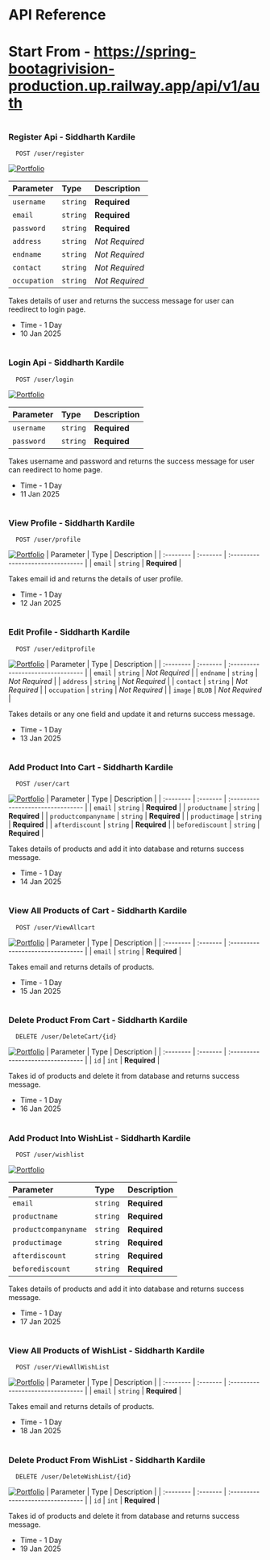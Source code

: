 
# API Reference

# Start From - https://spring-bootagrivision-production.up.railway.app/api/v1/auth

#

### Register Api - Siddharth Kardile

```http
  POST /user/register
```
[![Portfolio](https://img.shields.io/badge/Git-MdFile-%2300843e.svg?style=for-the-badge&logo=symfony&logoColor=white)](https://github.com/siddharthk004/Agri-Vision/blob/main/Docs/Backend/MD_Files/Register.md)

| Parameter | Type     | Description                |
| :-------- | :------- | :------------------------- |
| `username` | `string` | **Required** |
| `email` | `string` | **Required** |
| `password` | `string` | **Required** |
| `address` | `string` | *Not Required*  |
| `endname` | `string` | *Not Required* |
| `contact` | `string` | *Not Required* |
| `occupation` | `string` | *Not Required* |


Takes details of user and returns the success message for user can reedirect to login page.

* Time - 1 Day
* 10 Jan 2025

#
 
### Login Api - Siddharth Kardile

```http
  POST /user/login
```
[![Portfolio](https://img.shields.io/badge/Git-MdFile-%2300843e.svg?style=for-the-badge&logo=symfony&logoColor=white)](https://github.com/siddharthk004/Agri-Vision/blob/main/Docs/Backend/MD_Files/login.md)

| Parameter | Type     | Description                |
| :-------- | :------- | :------------------------- |
| `username` | `string` | **Required** |
| `password` | `string` | **Required** |


Takes username and password and returns the success message for user can reedirect to home page.

* Time - 1 Day
* 11 Jan 2025
#

### View Profile - Siddharth Kardile

```http
  POST /user/profile
```
[![Portfolio](https://img.shields.io/badge/Git-MdFile-%2300843e.svg?style=for-the-badge&logo=symfony&logoColor=white)](https://github.com/siddharthk004/Agri-Vision/blob/main/Docs/Backend/MD_Files/ViewProfile.md)
| Parameter | Type     | Description                       |
| :-------- | :------- | :-------------------------------- |
| `email`      | `string` | **Required** |


Takes email id and returns the details of user profile.

* Time - 1 Day
* 12 Jan 2025
#

### Edit Profile - Siddharth Kardile

```http
  POST /user/editprofile
```
[![Portfolio](https://img.shields.io/badge/Git-MdFile-%2300843e.svg?style=for-the-badge&logo=symfony&logoColor=white)](https://github.com/siddharthk004/Agri-Vision/blob/main/Docs/Backend/MD_Files/EditProfile.md)
| Parameter | Type     | Description                       |
| :-------- | :------- | :-------------------------------- |
| `email` | `string` | *Not Required*  |
| `endname` | `string` | *Not Required* |
| `address` | `string` | *Not Required*  |
| `contact` | `string` | *Not Required* |
| `occupation` | `string` | *Not Required* |
| `image` | `BLOB` | *Not Required* |


Takes details or any one field and update it and returns success message.


* Time - 1 Day
* 13 Jan 2025
#

### Add Product Into Cart - Siddharth Kardile

```http
  POST /user/cart
```
[![Portfolio](https://img.shields.io/badge/Git-MdFile-%2300843e.svg?style=for-the-badge&logo=symfony&logoColor=white)](https://github.com/siddharthk004/Agri-Vision/blob/main/Docs/Backend/MD_Files/AddCartProduct.md)
| Parameter | Type     | Description                       |
| :-------- | :------- | :-------------------------------- |
| `email` | `string` |  **Required**  |
| `productname` | `string` | **Required**  |
| `productcompanyname` | `string` |  **Required**   |
| `productimage` | `string` |  **Required**  |
| `afterdiscount` | `string` |  **Required**  |
| `beforediscount` | `string` |  **Required** |

Takes details of products and add it into database and returns success message.

* Time - 1 Day
* 14 Jan 2025
#

### View All Products of Cart - Siddharth Kardile

```http
  POST /user/ViewAllcart
```
[![Portfolio](https://img.shields.io/badge/Git-MdFile-%2300843e.svg?style=for-the-badge&logo=symfony&logoColor=white)](https://github.com/siddharthk004/Agri-Vision/blob/main/Docs/Backend/MD_Files/ViewAllCartProducts.md)
| Parameter | Type     | Description                       |
| :-------- | :------- | :-------------------------------- |
| `email` | `string` |  **Required**  |

Takes email and returns details of products.

* Time - 1 Day
* 15 Jan 2025
#

### Delete Product From Cart - Siddharth Kardile

```http
  DELETE /user/DeleteCart/{id}
```
[![Portfolio](https://img.shields.io/badge/Git-MdFile-%2300843e.svg?style=for-the-badge&logo=symfony&logoColor=white)](https://github.com/siddharthk004/Agri-Vision/blob/main/Docs/Backend/MD_Files/DeleteCartById.md)
| Parameter | Type     | Description                       |
| :-------- | :------- | :-------------------------------- |
| `id` | `int` |  **Required**  |

Takes id of products and delete it from database and returns success message.

* Time - 1 Day
* 16 Jan 2025

#

### Add Product Into WishList - Siddharth Kardile

```http
  POST /user/wishlist
```
[![Portfolio](https://img.shields.io/badge/Git-MdFile-%2300843e.svg?style=for-the-badge&logo=symfony&logoColor=white)](https://github.com/siddharthk004/Agri-Vision/blob/main/Docs/Backend/MD_Files/AddWishlistProduct.md)

| Parameter | Type     | Description                       |
| :-------- | :------- | :-------------------------------- |
| `email` | `string` |  **Required**  |
| `productname` | `string` | **Required**  |
| `productcompanyname` | `string` |  **Required**   |
| `productimage` | `string` |  **Required**  |
| `afterdiscount` | `string` |  **Required**  |
| `beforediscount` | `string` |  **Required** |

Takes details of products and add it into database and returns success message.

* Time - 1 Day
* 17 Jan 2025
#

### View All Products of WishList - Siddharth Kardile

```http
  POST /user/ViewAllWishList
```
[![Portfolio](https://img.shields.io/badge/Git-MdFile-%2300843e.svg?style=for-the-badge&logo=symfony&logoColor=white)](https://github.com/siddharthk004/Agri-Vision/blob/main/Docs/Backend/MD_Files/ViewAllWishlistProducts.md)
| Parameter | Type     | Description                       |
| :-------- | :------- | :-------------------------------- |
| `email` | `string` |  **Required**  |

Takes email and returns details of products.

* Time - 1 Day
* 18 Jan 2025

#

### Delete Product From WishList - Siddharth Kardile

```http
  DELETE /user/DeleteWishList/{id}
```
[![Portfolio](https://img.shields.io/badge/Git-MdFile-%2300843e.svg?style=for-the-badge&logo=symfony&logoColor=white)](https://github.com/siddharthk004/Agri-Vision/blob/main/Docs/Backend/MD_Files/DeleteWishlistById.md)
| Parameter | Type     | Description                       |
| :-------- | :------- | :-------------------------------- |
| `id` | `int` |  **Required**  |

Takes id of products and delete it from database and returns success message.

* Time - 1 Day
* 19 Jan 2025

#